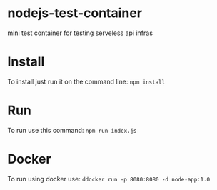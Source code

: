 # nodejs-test-container
mini test container for testing serveless api infras

# Install
To install just run it on the command line:
`npm install`

# Run
To run use this command:
`npm run index.js`

# Docker
To run using docker use:
`ddocker run -p 8080:8080 -d node-app:1.0`
